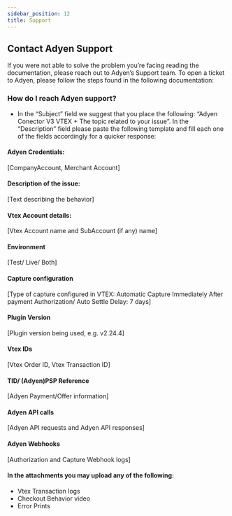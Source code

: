 ```yaml
---
sidebar_position: 12
title: Support
---
```



## Contact Adyen Support

If you were not able to solve the problem you’re facing reading the documentation, please reach out to Adyen’s Support team. To open a ticket to Adyen, please follow the steps found in the following documentation:

### How do I reach Adyen support?

- In the “Subject” field we suggest that you place the following: “Adyen Conector V3 VTEX + The topic related to your issue”. In the “Description” field please paste the following template and fill each one of the fields accordingly for a quicker response:

#### Adyen Credentials:

[CompanyAccount, Merchant Account]

#### Description of the issue:

[Text describing the behavior]

#### Vtex Account details:

[Vtex Account name and SubAccount (if any) name]

#### Environment

[Test/ Live/ Both]

#### Capture configuration

[Type of capture configured in VTEX: Automatic Capture Immediately After payment Authorization/ Auto Settle Delay: 7 days]

#### Plugin Version

[Plugin version being used, e.g. v2.24.4]

#### Vtex IDs

[Vtex Order ID, Vtex Transaction ID]

#### TID/ (Adyen)PSP Reference

[Adyen Payment/Offer information]

#### Adyen API calls

[Adyen API requests and Adyen API responses]

#### Adyen Webhooks

[Authorization and Capture Webhook logs]

#### In the attachments you may upload any of the following:

- Vtex Transaction logs
- Checkout Behavior video
- Error Prints
